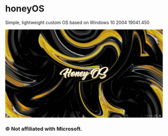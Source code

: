 # honeyOS
Simple, lightweight custom OS based on Windows 10 2004 19041.450

![HoneyOS](https://raw.githubusercontent.com/kixxu/honeyOS/main/HoneyOSv2.png)

### © Not affiliated with Microsoft.
